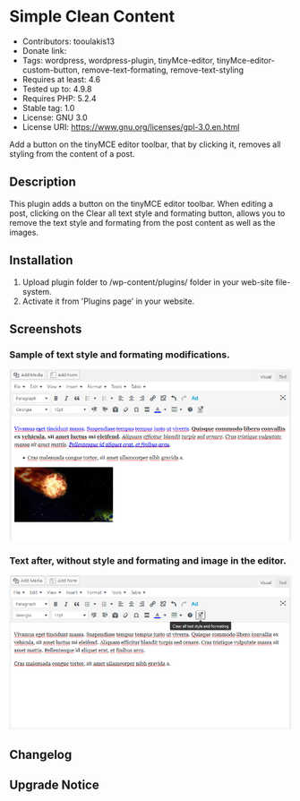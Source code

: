 # Simple Clean Content

* Contributors: tooulakis13
* Donate link:
* Tags: wordpress, wordpress-plugin, tinyMce-editor, tinyMce-editor-custom-button, remove-text-formating, remove-text-styling
* Requires at least: 4.6
* Tested up to: 4.9.8
* Requires PHP: 5.2.4
* Stable tag: 1.0
* License: GNU 3.0
* License URI: https://www.gnu.org/licenses/gpl-3.0.en.html
 
Add a button on the tinyMCE editor toolbar, that by clicking it, removes all styling from the content of a post.
 
## Description 
 
This plugin adds a button on the tinyMCE editor toolbar. When editing a post, clicking on the Clear all text style 
and formating button, allows you to remove the text style and formating from the post content as well as the images.
 
## Installation 
 
1. Upload plugin folder to /wp-content/plugins/ folder in your web-site file-system.
2. Activate it from 'Plugins page' in your website.
 
## Screenshots 
 
### Sample of text style and formating modifications.
![Sample of text style and formating modifications](/assets/Screenshot-1.png) 

### Text after, without style and formating and image in the editor.
![Example](/assets/Screenshot-2.png)
 
## Changelog 
 

 
## Upgrade Notice 
